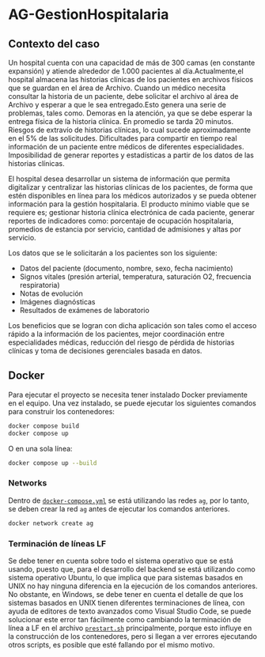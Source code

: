 # AG-GestionHospitalaria

## Contexto del caso

Un hospital cuenta con una capacidad de más de 300 camas (en constante expansión) y atiende alrededor de 1.000 pacientes al día.Actualmente,el hospital almacena las historias clínicas de los pacientes en archivos físicos que se guardan en el área de Archivo. Cuando un médico necesita consultar la historia de un paciente, debe solicitar el archivo al área de Archivo y esperar a que le sea entregado.Esto genera una serie de problemas, tales como. Demoras en la atención, ya que se debe esperar la entrega física de la historia clínica. En promedio se tarda 20 minutos. Riesgos de extravío de historias clínicas, lo cual sucede aproximadamente en el 5% de las solicitudes. Dificultades para compartir en tiempo real información de un paciente entre médicos de diferentes especialidades. Imposibilidad de generar reportes y estadísticas a partir de los datos de las historias clínicas.

El hospital desea desarrollar un sistema de información que permita digitalizar y centralizar las historias clínicas de los pacientes, de forma que estén disponibles en línea para los médicos autorizados y se pueda obtener información para la gestión hospitalaria. El producto mínimo viable que se requiere es; gestionar historia clínica electrónica de cada paciente, generar reportes de indicadores como: porcentaje de ocupación hospitalaria, promedios de estancia por servicio, cantidad de admisiones y altas por servicio.

Los datos que se le solicitarán a los pacientes son los siguiente:

- Datos del paciente (documento, nombre, sexo, fecha nacimiento)
- Signos vitales (presión arterial, temperatura, saturación O2, frecuencia respiratoria)
- Notas de evolución
- Imágenes diagnósticas
- Resultados de exámenes de laboratorio

Los beneficios que se logran con dicha aplicación son tales como el acceso rápido a la información de los pacientes, mejor coordinación entre especialidades médicas, reducción del riesgo de pérdida de historias clínicas y toma de decisiones gerenciales basada en datos.

## Docker

Para ejecutar el proyecto se necesita tener instalado Docker previamente en el equipo. Una vez instalado, se puede ejecutar los siguientes comandos para construir los contenedores:

```bash
docker compose build
docker compose up
```

O en una sola línea:

```bash
docker compose up --build
```

### Networks

Dentro de [`docker-compose.yml`](./docker-compose.yml) se está utilizando las redes `ag`, por lo tanto, se deben crear la red `ag` antes de ejecutar los comandos anteriores.

```bash
docker network create ag
```

### Terminación de líneas LF

Se debe tener en cuenta sobre todo el sistema operativo que se está usando, puesto que, para el desarrollo del backend se está utilizando como sistema operativo Ubuntu, lo que implica que para sistemas basados en UNIX no hay ninguna diferencia en la ejecución de los comandos anteriores. No obstante, en Windows, se debe tener en cuenta el detalle de que los sistemas basados en UNIX tienen diferentes terminaciones de línea, con ayuda de editores de texto avanzados como Visual Studio Code, se puede solucionar este error tan fácilmente como cambiando la terminación de línea a LF en el archivo [`prestart.sh`](./backend/scripts/prestart.sh) principalmente, porque esto influye en la construcción de los contenedores, pero si llegan a ver errores ejecutando otros scripts, es posible que esté fallando por el mismo motivo.
